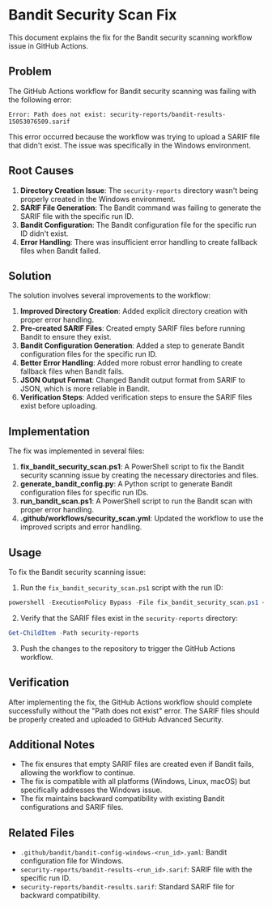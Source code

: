 <!--
ARCHIVED: This file has been consolidated into docs/04_security_and_compliance/02_scanning_and_tooling.md and docs/09_archive_and_notes/security_fixes_summaries.md for historical reference.
-->

# Bandit Security Scan Fix

This document explains the fix for the Bandit security scanning workflow issue in GitHub Actions.

## Problem

The GitHub Actions workflow for Bandit security scanning was failing with the following error:

```
Error: Path does not exist: security-reports/bandit-results-15053076509.sarif
```

This error occurred because the workflow was trying to upload a SARIF file that didn't exist. The issue was specifically in the Windows environment.

## Root Causes

1. **Directory Creation Issue**: The `security-reports` directory wasn't being properly created in the Windows environment.
2. **SARIF File Generation**: The Bandit command was failing to generate the SARIF file with the specific run ID.
3. **Bandit Configuration**: The Bandit configuration file for the specific run ID didn't exist.
4. **Error Handling**: There was insufficient error handling to create fallback files when Bandit failed.

## Solution

The solution involves several improvements to the workflow:

1. **Improved Directory Creation**: Added explicit directory creation with proper error handling.
2. **Pre-created SARIF Files**: Created empty SARIF files before running Bandit to ensure they exist.
3. **Bandit Configuration Generation**: Added a step to generate Bandit configuration files for the specific run ID.
4. **Better Error Handling**: Added more robust error handling to create fallback files when Bandit fails.
5. **JSON Output Format**: Changed Bandit output format from SARIF to JSON, which is more reliable in Bandit.
6. **Verification Steps**: Added verification steps to ensure the SARIF files exist before uploading.

## Implementation

The fix was implemented in several files:

1. **fix_bandit_security_scan.ps1**: A PowerShell script to fix the Bandit security scanning issue by creating the necessary directories and files.
2. **generate_bandit_config.py**: A Python script to generate Bandit configuration files for specific run IDs.
3. **run_bandit_scan.ps1**: A PowerShell script to run the Bandit scan with proper error handling.
4. **.github/workflows/security_scan.yml**: Updated the workflow to use the improved scripts and error handling.

## Usage

To fix the Bandit security scanning issue:

1. Run the `fix_bandit_security_scan.ps1` script with the run ID:

```powershell
powershell -ExecutionPolicy Bypass -File fix_bandit_security_scan.ps1 <run_id>
```

2. Verify that the SARIF files exist in the `security-reports` directory:

```powershell
Get-ChildItem -Path security-reports
```

3. Push the changes to the repository to trigger the GitHub Actions workflow.

## Verification

After implementing the fix, the GitHub Actions workflow should complete successfully without the "Path does not exist" error. The SARIF files should be properly created and uploaded to GitHub Advanced Security.

## Additional Notes

- The fix ensures that empty SARIF files are created even if Bandit fails, allowing the workflow to continue.
- The fix is compatible with all platforms (Windows, Linux, macOS) but specifically addresses the Windows issue.
- The fix maintains backward compatibility with existing Bandit configurations and SARIF files.

## Related Files

- `.github/bandit/bandit-config-windows-<run_id>.yaml`: Bandit configuration file for Windows.
- `security-reports/bandit-results-<run_id>.sarif`: SARIF file with the specific run ID.
- `security-reports/bandit-results.sarif`: Standard SARIF file for backward compatibility.
